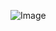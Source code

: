 





![Image](https://github.com/TassianaMilka/Course/assets/114196099/54974c55-4a1c-43e1-88e8-8c4be6425af1)
